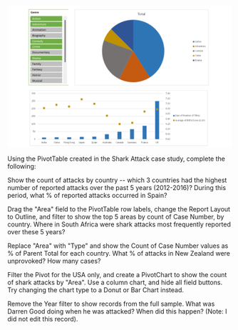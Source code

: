 
<p align="center">
    <img src="https://github.com/mathewqpmiller/Excel-PivotTables/blob/main/Images/Section5HomeworkPics/5.6HomeworkPic.png?w=1260">
</p>

Using the PivotTable created in the Shark Attack case study, complete the following:

Show the count of attacks by country -- which 3 countries had the highest number of reported attacks over the past 5 years (2012-2016)? During this period, what % of reported attacks occurred in Spain?

Drag the "Area" field to the PivotTable row labels, change the Report Layout to Outline, and filter to show the top 5 areas by count of Case Number, by country. Where in South Africa were shark attacks most frequently reported over these 5 years?

Replace "Area" with "Type" and show the Count of Case Number values as % of Parent Total for each country. What % of attacks in New Zealand were unprovoked? How many cases?

Filter the Pivot for the USA only, and create a PivotChart to show the count of shark attacks by "Area". Use a column chart, and hide all field buttons. Try changing the chart type to a Donut or Bar Chart instead.

Remove the Year filter to show records from the full sample. What was Darren Good doing when he was attacked? When did this happen? (Note: I did not edit this record).